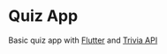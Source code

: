 # Quiz App

Basic quiz app with [Flutter](https://flutter.dev/) and [Trivia API](https://opentdb.com/api_config.php)
